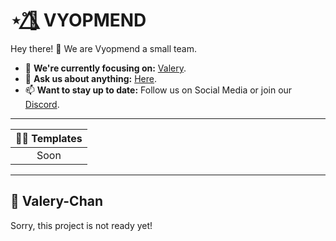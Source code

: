 # ⋆˚🌺⃤ VYOPMEND
Hey there! 👋
We are Vyopmend a small team.
- 🎯 **We're currently focusing on:** [Valery](#-valery-chan).
- 💬 **Ask us about anything:** [Here](https://discord.gg/XjTgpFWgjS).
- 📫 **Want to stay up to date:** Follow us on Social Media or join our [Discord](https://discord.gg/XjTgpFWgjS).

---

| 🧑‍🏫 Templates  |
|     :----:    |
| Soon          |

---

## 🌺 Valery-Chan
Sorry, this project is not ready yet!
